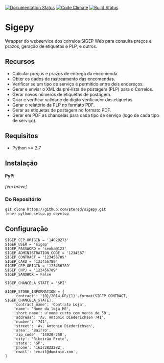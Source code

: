 [![Documentation Status](https://readthedocs.org/projects/sigepy/badge/?version=latest)](http://sigepy.readthedocs.io/en/latest/?badge=latest)
[![Code Climate](https://codeclimate.com/github/stored/sigepy.png)](https://codeclimate.com/github/stored/sigepy)
[![Build Status](https://travis-ci.org/stored/sigepy.png)](https://travis-ci.org/stored/sigepy)

# Sigepy

Wrapper do webservice dos correios SIGEP Web para consulta preços e prazos, geração de etiquetas e PLP, e outros.

## Recursos

* Calcular preços e prazos de entrega da encomenda.   
* Obter os dados de rastreamento das encomendas.   
* Verificar se um tipo de serviço é permitido entre dois endereços.   
* Gerar e enviar o XML da pré-lista de postagem (PLP) para o Correios.   
* Gerar novos números de etiquetas de postagem.
* Criar e verificar validade do dígito verificador das etiquetas.   
* Gerar o relatório da PLP no formato PDF.   
* Gerar as etiquetas de postagem no formato PDF.
* Gerar em PDF as chancelas para cada tipo de serviço (logo de cada tipo de serviço). 


## Requisitos

* Python >= 2.7

## Instalação

#### PyPi

_[em breve]_


### Do Repositório

    git clone https://github.com/stored/sigepy.git
    (env) python setup.py develop

## Configuração


    SIGEP_CEP_ORIGIN = '14020273'
    SIGEP_USER = 'sigep'
    SIGEP_PASSWORD = 'senha@123'
    SIGEP_ADMINISTRATION_CODE = '1234567'
    SIGEP_CONTRACT = '123456789'
    SIGEP_CARD = '123456789'
    SIGEP_CEP_ORIGIN = '123456789'
    SIGEP_CNPJ = '123456789'
    SIGEP_SANDBOX = False

    SIGEP_CHANCELA_STATE = 'SPI'

    SIGEP_STORE_INFORMATION = {
        'contract': '{0}/2014-DR/{1}'.format(SIGEP_CONTRACT, SIGEP_CHANCELA_STATE),
        'contract_name': 'Contrato Loja',
        'name': 'Nome da loja ME',
        'short_name': u'nome curto com menos de 50',
        'address': 'Av. Antonio Diederichsen 741',
        'number': '741',
        'street': 'Av. Antonio Diederichsen',
        'area': 'Bairro',
        'zip_code': '14020-250',
        'city': 'Ribeirão Preto',
        'state': 'SP',
        'phone': '16272822282',
        'email': 'email@dominio.com',
    }
